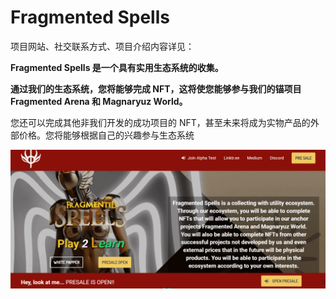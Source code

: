# Fragmented Spells

项目网站、社交联系方式、项目介绍内容详见：

**Fragmented Spells 是一个具有实用生态系统的收集。**

**通过我们的生态系统，您将能够完成 NFT，这将使您能够参与我们的锚项目 Fragmented Arena 和 Magnaryuz World。**

您还可以完成其他非我们开发的成功项目的 NFT，甚至未来将成为实物产品的外部价格。您将能够根据自己的兴趣参与生态系统

![nft](01.png)
